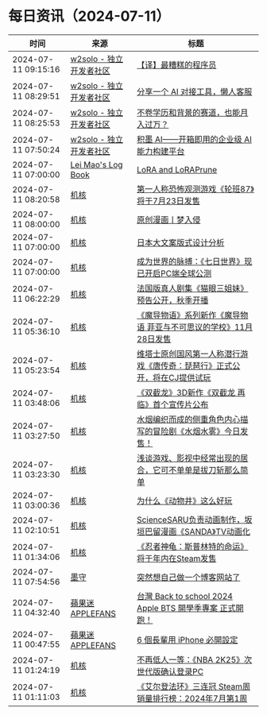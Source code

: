 ﻿# 每日资讯（2024-07-11）

|时间|来源|标题|
|---|---|---|
|2024-07-11 09:15:16|[w2solo - 独立开发者社区](https://w2solo.com/topics/feed)|[【译】最糟糕的程序员](https://w2solo.com/topics/4760)|
|2024-07-11 08:29:51|[w2solo - 独立开发者社区](https://w2solo.com/topics/feed)|[分享一个 AI 对接工具，懒人客服](https://w2solo.com/topics/4759)|
|2024-07-11 08:25:53|[w2solo - 独立开发者社区](https://w2solo.com/topics/feed)|[不卷学历和背景的赛道，也能月入过万？](https://w2solo.com/topics/4758)|
|2024-07-11 07:50:24|[w2solo - 独立开发者社区](https://w2solo.com/topics/feed)|[积墨 AI——开箱即用的企业级 AI 能力构建平台](https://w2solo.com/topics/4757)|
|2024-07-11 07:00:00|[Lei Mao's Log Book](https://leimao.github.io/atom.xml)|[LoRA and LoRAPrune](https://leimao.github.io/blog/LoRA-LoRAPrune/)|
|2024-07-11 08:20:58|[机核](https://www.gcores.com/rss)|[第一人称恐怖观测游戏《轮班87》将于7月23日发售](https://www.gcores.com/articles/184833)|
|2024-07-11 08:00:00|[机核](https://www.gcores.com/rss)|[原创漫画丨梦入侵](https://www.gcores.com/articles/184815)|
|2024-07-11 07:00:00|[机核](https://www.gcores.com/rss)|[日本大文案版式设计分析](https://www.gcores.com/articles/184797)|
|2024-07-11 07:00:00|[机核](https://www.gcores.com/rss)|[成为世界的脉搏：《七日世界》现已开启PC端全球公测](https://www.gcores.com/articles/184709)|
|2024-07-11 06:22:29|[机核](https://www.gcores.com/rss)|[法国版真人剧集《猫眼三姐妹》预告公开，秋季开播](https://www.gcores.com/articles/184827)|
|2024-07-11 05:36:10|[机核](https://www.gcores.com/rss)|[《魔导物语》系列新作《魔导物语 菲亚与不可思议的学校》11月28日发售](https://www.gcores.com/articles/184824)|
|2024-07-11 05:23:54|[机核](https://www.gcores.com/rss)|[维塔士原创国风第一人称潜行游戏《唐传奇：琵琶行》正式公开，将在CJ提供试玩](https://www.gcores.com/articles/184825)|
|2024-07-11 03:48:06|[机核](https://www.gcores.com/rss)|[《双截龙》3D新作《双截龙 再临》首个宣传片公布](https://www.gcores.com/articles/184819)|
|2024-07-11 03:27:50|[机核](https://www.gcores.com/rss)|[水烟编织而成的侧重角色内心描写的冒险剧《水烟水雾》今日发售！](https://www.gcores.com/articles/184817)|
|2024-07-11 03:23:30|[机核](https://www.gcores.com/rss)|[浅谈游戏、影视中经常出现的居合，它可不单单是拔刀斩那么简单](https://www.gcores.com/articles/184775)|
|2024-07-11 03:00:36|[机核](https://www.gcores.com/rss)|[为什么《动物井》这么好玩](https://www.gcores.com/articles/184816)|
|2024-07-11 02:10:51|[机核](https://www.gcores.com/rss)|[ScienceSARU负责动画制作，坂垣巴留漫画《SANDA》TV动画化](https://www.gcores.com/articles/184814)|
|2024-07-11 01:34:06|[机核](https://www.gcores.com/rss)|[《忍者神龟：斯普林特的命运》将于年内在Steam发售](https://www.gcores.com/articles/184811)|
|2024-07-11 07:54:56|[墨守](https://moshou.me/?feed=rss2)|[突然想自己做一个博客网站了](https://moshou.me/?p=179)|
|2024-07-11 04:32:40|[蘋果迷 APPLEFANS](https://applefans.today/feed/)|[台灣 Back to school 2024 Apple BTS 開學季專案 正式開跑！](https://applefans.today/2024-07-taiwan-apple-back-to-school/)|
|2024-07-11 00:47:55|[蘋果迷 APPLEFANS](https://applefans.today/feed/)|[6 個長輩用 iPhone 必開設定](https://applefans.today/2024-07-how-to-setup-for-oldman/)|
|2024-07-11 01:24:19|[机核](https://www.gcores.com/rss)|[不再低人一等：《NBA 2K25》次世代版确认登录PC](https://www.gcores.com/articles/184808)|
|2024-07-11 01:11:03|[机核](https://www.gcores.com/rss)|[《艾尔登法环》三连冠 Steam周销量排行榜：2024年7月第1周](https://www.gcores.com/articles/184807)|

